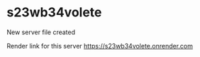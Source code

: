 # s23wb34volete

New server file created

Render link for this server https://s23wb34volete.onrender.com
